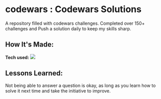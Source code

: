 # codewars : Codewars Solutions



A repository filled with codewars challenges. Completed over 150+ challenges and Push a solution daily to keep my skills sharp.

## How It's Made:

**Tech used:** <img src="https://img.shields.io/static/v1?label=|&message=JAVASCRIPT&color=3c7f5d&style=plastic&logo=javascript"/>

## Lessons Learned:
Not being able to answer a question is okay, as long as you learn how to solve it next time and take the initiative to improve.
